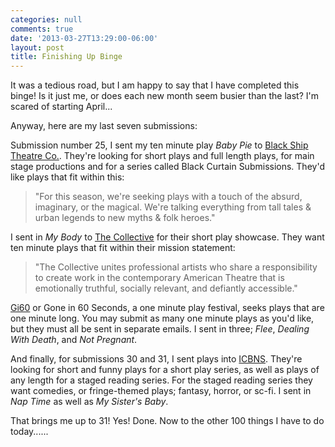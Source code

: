 ```yaml
---
categories: null
comments: true
date: '2013-03-27T13:29:00-06:00'
layout: post
title: Finishing Up Binge
---
```


It was a tedious road, but I am happy to say that I have completed this binge! Is it just me, or does each new month seem busier than the last? I'm scared of starting April...

Anyway, here are my last seven submissions:

Submission number 25, I sent my ten minute play *Baby Pie* to [Black Ship Theatre Co.](http://www.blackshipco.org/play-submissions). They're looking for short plays and full length plays, for main stage productions and for a series called Black Curtain Submissions. They'd like plays that fit within this:

>"For this season, we're seeking plays with a touch of the absurd, imaginary, or the magical. We're talking everything from tall tales & urban legends to new myths & folk heroes."

I sent in *My Body* to [The Collective](http://thecollective-ny.org/submissions.html) for their short play showcase. They want ten minute plays that fit within their mission statement:

>"The Collective unites professional artists who share a responsibility to create work in the contemporary American Theatre that is emotionally truthful, socially relevant, and defiantly accessible."

[Gi60](http://www.gi60.blogspot.com/) or Gone in 60 Seconds, a one minute play festival, seeks plays that are one minute long. You may submit as many one minute plays as you'd like, but they must all be sent in separate emails. I sent in three; *Flee*, *Dealing With Death*, and *Not Pregnant*.

And finally, for submissions 30 and 31, I sent plays into [ICBNS](http://icbins.com/2013/03/19/icbins-opens-submissions-for-reading-series-night-of-ten-minute-plays/). They're looking for short and funny plays for a short play series, as well as plays of any length for a staged reading series. For the staged reading series they want comedies, or fringe-themed plays; fantasy, horror, or sc-fi. I sent in *Nap Time* as well as *My Sister's Baby*.

That brings me up to 31! Yes! Done. Now to the other 100 things I have to do today......
